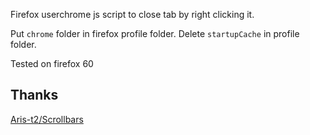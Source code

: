Firefox userchrome js script to close tab by right clicking it.

Put `chrome` folder in firefox profile folder. Delete `startupCache` in profile folder.

Tested on firefox 60

## Thanks

[Aris-t2/Scrollbars](https://github.com/Aris-t2/Scrollbars)
